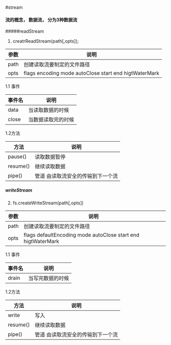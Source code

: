 #stream
#### 流的概念， 数据流， 分为3种数据流
#####readStream
1. creatrReadStream(path[,opts]);

|参数|说明|
|----|----|
|path|创建读取流要制定的文件路径|
|opts|flags <String> encoding <String> <Integer> mode <Integer> <Integer> autoClose <Integer> <Integer> start <Integer> <Integer> end <Integer> <Integer> higtWaterMark <Integer>

1.1 事件

|事件名|说明|
|----|----|
|data|当读取数据的时候|
|close|当数据读取完的时候|

1.2方法

|方法|说明|
|----|----|
|pause()|读取数据暂停|
|resume()|继续读取数据|
|pipe()|管道 由读取流安全的传输到下一个流|
##### writeStream
2. fs.createWriteStream(path[,opts])

|参数|说明|
|----|----|
|path|创建读取流要制定的文件路径|
|opts|flags <String> defaultEncoding <String> <Integer> mode <Integer> <Integer> autoClose <Integer> <Integer> start <Integer> <Integer> end <Integer> <Integer> higtWaterMark <Integer>|

1.1 事件

|事件名|说明|
|----|----|
|drain|当写完数据的时候|


1.2方法

|方法|说明|
|----|----|
|write|写入|
|resume()|继续读取数据|
|pipe()|管道 由读取流安全的传输到下一个流|



